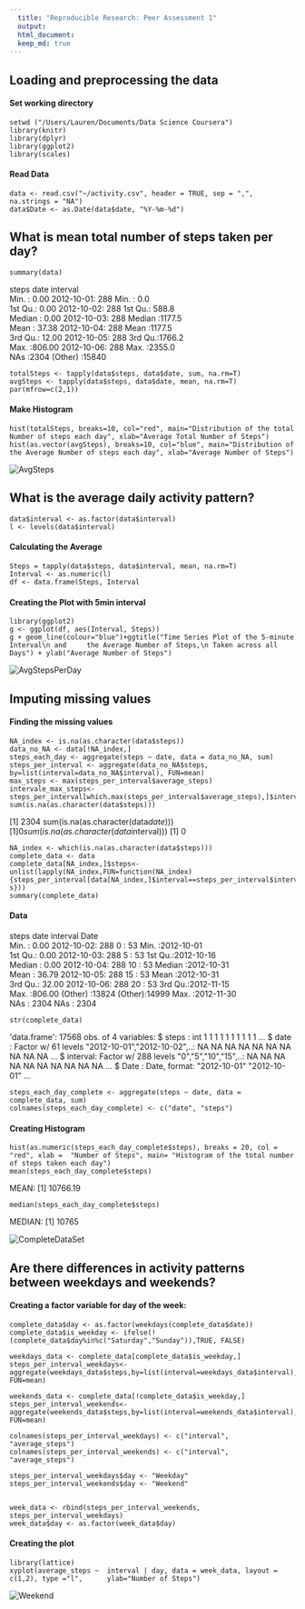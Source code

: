 ```yaml
---
  title: "Reproducible Research: Peer Assessment 1"
  output: 
  html_document:
  keep_md: true
---
```

  
  
## Loading and preprocessing the data
  
#### Set working directory
    setwd ("/Users/Lauren/Documents/Data Science Coursera")
    library(knitr)
    library(dplyr)
    library(ggplot2)
    library(scales)

#### Read Data
  
    data <- read.csv("~/activity.csv", header = TRUE, sep = ",", na.strings = "NA")
    data$Date <- as.Date(data$date, "%Y-%m-%d")


## What is mean total number of steps taken per day?

    summary(data)

steps                date          interval     
Min.   :  0.00   2012-10-01:  288   Min.   :   0.0  
1st Qu.:  0.00   2012-10-02:  288   1st Qu.: 588.8  
Median :  0.00   2012-10-03:  288   Median :1177.5  
Mean   : 37.38   2012-10-04:  288   Mean   :1177.5  
3rd Qu.: 12.00   2012-10-05:  288   3rd Qu.:1766.2  
Max.   :806.00   2012-10-06:  288   Max.   :2355.0  
NAs   :2304     (Other)   :15840  

    totalSteps <- tapply(data$steps, data$date, sum, na.rm=T)
    avgSteps <- tapply(data$steps, data$date, mean, na.rm=T)
    par(mfrow=c(2,1))

#### Make Histogram
    hist(totalSteps, breaks=10, col="red", main="Distribution of the total Number of steps each day", xlab="Average Total Number of Steps")
    hist(as.vector(avgSteps), breaks=10, col="blue", main="Distribution of the Average Number of steps each day", xlab="Average Number of Steps")

![AvgSteps](https://github.com/MJFan23/RepData_PeerAssessment1/blob/master/figures/AvgSteps.png "AvgSteps")


## What is the average daily activity pattern?
    data$interval <- as.factor(data$interval)
    l <- levels(data$interval)
#### Calculating the Average
    Steps = tapply(data$steps, data$interval, mean, na.rm=T)
    Interval <- as.numeric(l)
    df <- data.frame(Steps, Interval
    
    
#### Creating the Plot with 5min interval                 
    library(ggplot2)
    g <- ggplot(df, aes(Interval, Steps))
    g + geom_line(colour="blue")+ggtitle("Time Series Plot of the 5-minute Interval\n and     the Average Number of Steps,\n Taken across all Days") + ylab("Average Number of Steps")

![AvgStepsPerDay](https://github.com/MJFan23/RepData_PeerAssessment1/blob/master/figures/AvgStepsPerDay.png "AvgStepsPerDay")

## Imputing missing values

#### Finding the missing values
    NA_index <- is.na(as.character(data$steps))
    data_no_NA <- data[!NA_index,]
    steps_each_day <- aggregate(steps ~ date, data = data_no_NA, sum)
    steps_per_interval <- aggregate(data_no_NA$steps,       by=list(interval=data_no_NA$interval), FUN=mean)
    max_steps <- max(steps_per_interval$average_steps)
    intervale_max_steps<-steps_per_interval[which.max(steps_per_interval$average_steps),]$interval
    sum(is.na(as.character(data$steps)))

[1] 2304
    sum(is.na(as.character(data$date)))
[1] 0
    sum(is.na(as.character(data$interval)))
[1] 0
    
    NA_index <- which(is.na(as.character(data$steps)))
    complete_data <- data
    complete_data[NA_index,]$steps<-unlist(lapply(NA_index,FUN=function(NA_index){steps_per_interval[data[NA_index,]$interval==steps_per_interval$interval,]$average_step     s}))
    summary(complete_data)
#### Data

steps                date          interval          Date           
Min.   :  0.00   2012-10-02:  288   0      :   53   Min.   :2012-10-01  
1st Qu.:  0.00   2012-10-03:  288   5      :   53   1st Qu.:2012-10-16  
Median :  0.00   2012-10-04:  288   10     :   53   Median :2012-10-31  
Mean   : 36.79   2012-10-05:  288   15     :   53   Mean   :2012-10-31  
3rd Qu.: 32.00   2012-10-06:  288   20     :   53   3rd Qu.:2012-11-15  
Max.   :806.00   (Other)   :13824   (Other):14999   Max.   :2012-11-30  
NAs      : 2304   NAs   : 2304                       
    
    str(complete_data)
    
'data.frame':	17568 obs. of  4 variables:
$ steps   : int  1 1 1 1 1 1 1 1 1 1 ...
$ date    : Factor w/ 61 levels "2012-10-01","2012-10-02",..: NA NA NA NA NA NA NA NA NA NA ...
$ interval: Factor w/ 288 levels "0","5","10","15",..: NA NA NA NA NA NA NA NA NA NA ...
$ Date    : Date, format: "2012-10-01" "2012-10-01" ...

    steps_each_day_complete <- aggregate(steps ~ date, data = complete_data, sum)
    colnames(steps_each_day_complete) <- c("date", "steps")

#### Creating Histogram
    hist(as.numeric(steps_each_day_complete$steps), breaks = 20, col = "red", xlab =  "Number of Steps", main= "Histogram of the total number of steps taken each day")
    mean(steps_each_day_complete$steps)
MEAN: [1] 10766.19
    
    median(steps_each_day_complete$steps)
MEDIAN: [1] 10765

![CompleteDataSet](https://github.com/MJFan23/RepData_PeerAssessment1/blob/master/figures/CompleteDataSet.png "CompleteDataSet")


## Are there differences in activity patterns between weekdays and weekends?
#### Creating a factor variable for day of the week:
    complete_data$day <- as.factor(weekdays(complete_data$date))
    complete_data$is_weekday <- ifelse(!(complete_data$day%in%c("Saturday","Sunday")),TRUE, FALSE) 

    weekdays_data <- complete_data[complete_data$is_weekday,]
    steps_per_interval_weekdays<-aggregate(weekdays_data$steps,by=list(interval=weekdays_data$interval), FUN=mean)

    weekends_data <- complete_data[!complete_data$is_weekday,]
    steps_per_interval_weekends<-aggregate(weekends_data$steps,by=list(interval=weekends_data$interval), FUN=mean)

    colnames(steps_per_interval_weekdays) <- c("interval", "average_steps")
    colnames(steps_per_interval_weekends) <- c("interval", "average_steps")

    steps_per_interval_weekdays$day <- "Weekday"
    steps_per_interval_weekends$day <- "Weekend"


    week_data <- rbind(steps_per_interval_weekends, steps_per_interval_weekdays)
    week_data$day <- as.factor(week_data$day)
    
 #### Creating the plot
    library(lattice)
    xyplot(average_steps ~  interval | day, data = week_data, layout = c(1,2), type ="l",      ylab="Number of Steps")
    
![Weekend](https://github.com/MJFan23/RepData_PeerAssessment1/blob/master/figures/Weekend.png "Weekend")
    
